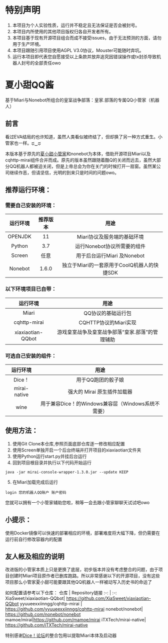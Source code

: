 # 特别声明
1. 本项目为个人实验性质，运行并不稳定且无法保证是否会被封号。
2. 本项目内所使用的其他项目版权归各自开发者所有。
3. 本项目基于现有开源项目组合而成不接受issues，由于无法预测的方面，请勿用于生产环境。
4. 本项目跟随引用项目使用AGPL V3.0协议，Mouster可能随时弃坑。
5. 运行本项目即代表您自愿接受以上条款并放弃追究因错误操作或tx封杀导致机器人封号的全部责任owo
# 夏小甜QQ酱
基于Miari与Nonebot所组合的皇室战争部落：皇家.部落的专属QQ小管家（机器人）
## 前言
看过EVA结局的也许知道，虽然人类看似被终结了，但却换了另一种方式重生。小管家也一样。ಥ‿ಥ

本版本基于原先的[夏小甜小管家](https://github.com/XiaSweet/xiaxiaotian-QQbot)和nonebot为本体，借助开源项目Miari以及cqhttp-mirai组件合并而成。原先的版本虽然跟随着酷Q的关闭而远去，虽然大部分QQ机器人都被迫关闭，但是上帝总会为你在关门的时候打开一扇窗。虽然某公司继续作恶，但请坚信，光明的到来只是时间的问题owo。
  
## 推荐运行环境：
### 需要自己安装的环境：
运行环境     | 推荐版本 | 用途
 :-: | :-: | :-:
OPENJDK| 11 | Miari协议及服务端的基础环境
Python| 3.7 | 运行Nonebot协议所需要的组件
Screen|任意|用于后台运行Miari 及Nonebot
Nonebot |1.6.0| 独立于Miari的一套原用于CoolQ机器人的快捷SDK
### 以下环境项目已自带：
运行环境 | 用途
 :-: | :-:
Miari|QQ协议的基础运行包
cqhttp-mirai|CQHTTP协议的Miari实现
xiaxiaotian-QQbot| 游戏皇室战争及皇室战争部落“皇家.部落”的管理辅助
### 可选自己安装的组件：
运行环境 | 用途
 :-: | :-:
 Dice！| 用于QQ跑团的骰子娘 
 mirai-native |强大的 Mirai 原生插件加载器
 wine | 用于兼容Dice！的Windows兼容层（Windows系统不需要）
## 使用方法：
1. 使用Git Clone本仓库,参照页面底部仓库逐一修改相应配置
2. 使用Screen单独开启一个后台终端并打开项目的xiaxiaotian文件夹
3. 使用Python运行start.py并挂后台运行
4. 回到项目根目录并执行以下代码开始运行
>
    java -jar mirai-console-wrapper-1.3.0.jar --update KEEP
5. 在Miari加载完成后运行
>
    login 您的机器人QQ账户 账户密码
  
  您就可以拥有一个小管家辅助您啦，稍等一会去跟小管家聊聊天试试吧owo
## 小提示：
使用Docker镜像可以快速的部署相应的环境，部署难度将大幅下降，但仍需要在运行前自行修改容器内的配置
## 友人帐及相应的说明
改进版的小管家本质上只是更换了底层，初步版本并没有考虑整合的问题，由于项目创建时Miari项目原作者已删库跑路。所以非常感谢以下的开源项目，没有这些项目那么小管家夏小甜可能要跟其他QQ机器人一样被动写入历史书的命运了
  
如何配置请参考以下仓库：
仓库     | Repository链接 
 :-: | :-:
XiaSweet/xiaxiaotian-QQbot| https://github.com/XiaSweet/xiaxiaotian-QQbot
yyuueexxiinngg/cqhttp-mirai | https://github.com/yyuueexxiinngg/cqhttp-mirai
nonebot/nonebot| https://github.com/nonebot/nonebot
mamoe/mirai|https://github.com/mamoe/mirai
iTXTech/mirai-native|  https://github.com/iTXTech/mirai-native
  
特别感谢[Dice！论坛](https://forum.kokona.tech)的整合包用以提取Miari本体及启动器
